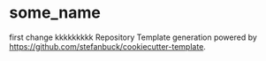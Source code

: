 # some_name

first change
kkkkkkkkk
Repository Template generation powered by https://github.com/stefanbuck/cookiecutter-template.
